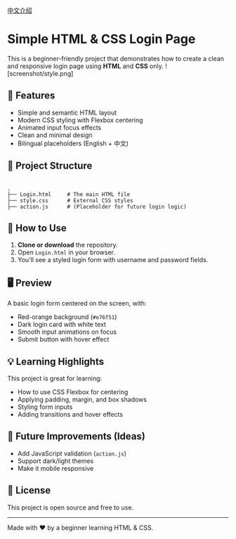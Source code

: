 [中文介绍](README_zh.md)
# Simple HTML & CSS Login Page

This is a beginner-friendly project that demonstrates how to create a clean and responsive login page using **HTML** and **CSS** only.
![screenshot/style.png]
## 🌟 Features

- Simple and semantic HTML layout
- Modern CSS styling with Flexbox centering
- Animated input focus effects
- Clean and minimal design
- Bilingual placeholders (English + 中文)

## 📁 Project Structure

```

.
├── Login.html     # The main HTML file
├── style.css      # External CSS styles
├── action.js      # (Placeholder for future login logic)

```

## 🔧 How to Use

1. **Clone or download** the repository.
2. Open `Login.html` in your browser.
3. You'll see a styled login form with username and password fields.

## 🖥️ Preview

A basic login form centered on the screen, with:

- Red-orange background (`#e76f51`)
- Dark login card with white text
- Smooth input animations on focus
- Submit button with hover effect

## 💡 Learning Highlights

This project is great for learning:

- How to use CSS Flexbox for centering
- Applying padding, margin, and box shadows
- Styling form inputs
- Adding transitions and hover effects

## 🚀 Future Improvements (Ideas)

- Add JavaScript validation (`action.js`)
- Support dark/light themes
- Make it mobile responsive

## 📄 License

This project is open source and free to use.

---

Made with ❤️ by a beginner learning HTML & CSS.
```
